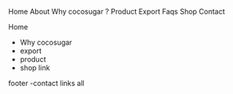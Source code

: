 Home
About
Why cocosugar ?
Product
Export
Faqs
Shop
Contact

Home
- Why cocosugar
- export
- product
- shop link

footer
-contact
links all